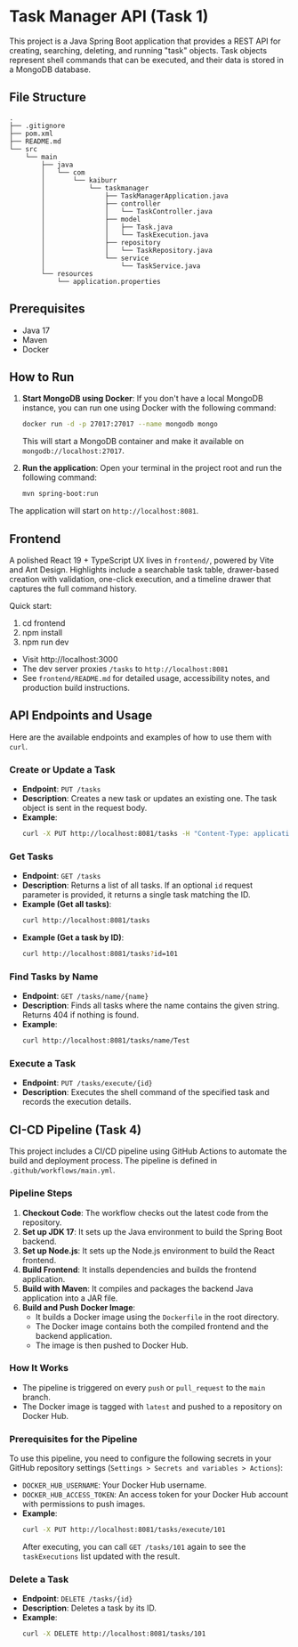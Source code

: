 # Task Manager API (Task 1)

This project is a Java Spring Boot application that provides a REST API for creating, searching, deleting, and running "task" objects. Task objects represent shell commands that can be executed, and their data is stored in a MongoDB database.

## File Structure

```
.
├── .gitignore
├── pom.xml
├── README.md
└── src
    └── main
        ├── java
        │   └── com
        │       └── kaiburr
        │           └── taskmanager
        │               ├── TaskManagerApplication.java
        │               ├── controller
        │               │   └── TaskController.java
        │               ├── model
        │               │   ├── Task.java
        │               │   └── TaskExecution.java
        │               ├── repository
        │               │   └── TaskRepository.java
        │               └── service
        │                   └── TaskService.java
        └── resources
            └── application.properties
```

## Prerequisites

- Java 17
- Maven
- Docker

## How to Run

1.  **Start MongoDB using Docker**: If you don't have a local MongoDB instance, you can run one using Docker with the following command:
    ```bash
    docker run -d -p 27017:27017 --name mongodb mongo
    ```
    This will start a MongoDB container and make it available on `mongodb://localhost:27017`.

2.  **Run the application**: Open your terminal in the project root and run the following command:
    ```bash
    mvn spring-boot:run
    ```
The application will start on `http://localhost:8081`.

Frontend
--------
A polished React 19 + TypeScript UX lives in `frontend/`, powered by Vite and Ant Design. Highlights include a searchable task table, drawer-based creation with validation, one-click execution, and a timeline drawer that captures the full command history.

Quick start:

1. cd frontend
2. npm install
3. npm run dev

- Visit http://localhost:3000
- The dev server proxies `/tasks` to `http://localhost:8081`
- See `frontend/README.md` for detailed usage, accessibility notes, and production build instructions.

## API Endpoints and Usage

Here are the available endpoints and examples of how to use them with `curl`.

### Create or Update a Task
- **Endpoint**: `PUT /tasks`
- **Description**: Creates a new task or updates an existing one. The task object is sent in the request body.
- **Example**:
  ```bash
  curl -X PUT http://localhost:8081/tasks -H "Content-Type: application/json" -d '{"id": "101", "name": "My Test Task", "owner": "Balaji", "command": "echo Hello World"}'
  ```

### Get Tasks
- **Endpoint**: `GET /tasks`
- **Description**: Returns a list of all tasks. If an optional `id` request parameter is provided, it returns a single task matching the ID.
- **Example (Get all tasks)**:
  ```bash
  curl http://localhost:8081/tasks
  ```
- **Example (Get a task by ID)**:
  ```bash
  curl http://localhost:8081/tasks?id=101
  ```

### Find Tasks by Name
- **Endpoint**: `GET /tasks/name/{name}`
- **Description**: Finds all tasks where the name contains the given string. Returns 404 if nothing is found.
- **Example**:
  ```bash
  curl http://localhost:8081/tasks/name/Test
  ```

### Execute a Task
- **Endpoint**: `PUT /tasks/execute/{id}`
- **Description**: Executes the shell command of the specified task and records the execution details.

## CI-CD Pipeline (Task 4)

This project includes a CI/CD pipeline using GitHub Actions to automate the build and deployment process. The pipeline is defined in `.github/workflows/main.yml`.

### Pipeline Steps

1.  **Checkout Code**: The workflow checks out the latest code from the repository.
2.  **Set up JDK 17**: It sets up the Java environment to build the Spring Boot backend.
3.  **Set up Node.js**: It sets up the Node.js environment to build the React frontend.
4.  **Build Frontend**: It installs dependencies and builds the frontend application.
5.  **Build with Maven**: It compiles and packages the backend Java application into a JAR file.
6.  **Build and Push Docker Image**:
    -   It builds a Docker image using the `Dockerfile` in the root directory.
    -   The Docker image contains both the compiled frontend and the backend application.
    -   The image is then pushed to Docker Hub.

### How It Works

-   The pipeline is triggered on every `push` or `pull_request` to the `main` branch.
-   The Docker image is tagged with `latest` and pushed to a repository on Docker Hub.

### Prerequisites for the Pipeline

To use this pipeline, you need to configure the following secrets in your GitHub repository settings (`Settings > Secrets and variables > Actions`):

-   `DOCKER_HUB_USERNAME`: Your Docker Hub username.
-   `DOCKER_HUB_ACCESS_TOKEN`: An access token for your Docker Hub account with permissions to push images.
- **Example**:
  ```bash
  curl -X PUT http://localhost:8081/tasks/execute/101
  ```
  After executing, you can call `GET /tasks/101` again to see the `taskExecutions` list updated with the result.

### Delete a Task
- **Endpoint**: `DELETE /tasks/{id}`
- **Description**: Deletes a task by its ID.
- **Example**:
  ```bash
  curl -X DELETE http://localhost:8081/tasks/101
  ```



